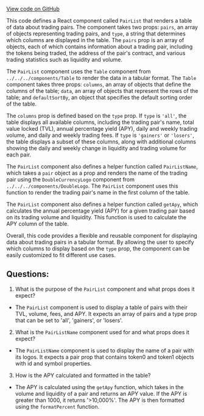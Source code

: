 [View code on GitHub](zoo-labs/zoo/blob/master/core/src/features/analytics/Pairs/PairList.tsx)

This code defines a React component called `PairList` that renders a table of data about trading pairs. The component takes two props: `pairs`, an array of objects representing trading pairs, and `type`, a string that determines which columns are displayed in the table. The `pairs` prop is an array of objects, each of which contains information about a trading pair, including the tokens being traded, the address of the pair's contract, and various trading statistics such as liquidity and volume. 

The `PairList` component uses the `Table` component from `../../../components/Table` to render the data in a tabular format. The `Table` component takes three props: `columns`, an array of objects that define the columns of the table; `data`, an array of objects that represent the rows of the table; and `defaultSortBy`, an object that specifies the default sorting order of the table. 

The `columns` prop is defined based on the `type` prop. If `type` is `'all'`, the table displays all available columns, including the trading pair's name, total value locked (TVL), annual percentage yield (APY), daily and weekly trading volume, and daily and weekly trading fees. If `type` is `'gainers'` or `'losers'`, the table displays a subset of these columns, along with additional columns showing the daily and weekly change in liquidity and trading volume for each pair. 

The `PairList` component also defines a helper function called `PairListName`, which takes a `pair` object as a prop and renders the name of the trading pair using the `DoubleCurrencyLogo` component from `../../../components/DoubleLogo`. The `PairList` component uses this function to render the trading pair's name in the first column of the table. 

The `PairList` component also defines a helper function called `getApy`, which calculates the annual percentage yield (APY) for a given trading pair based on its trading volume and liquidity. This function is used to calculate the APY column of the table. 

Overall, this code provides a flexible and reusable component for displaying data about trading pairs in a tabular format. By allowing the user to specify which columns to display based on the `type` prop, the component can be easily customized to fit different use cases.
## Questions: 
 1. What is the purpose of the `PairList` component and what props does it expect?
- The `PairList` component is used to display a table of pairs with their TVL, volume, fees, and APY. It expects an array of pairs and a type prop that can be set to 'all', 'gainers', or 'losers'.
2. What is the `PairListName` component used for and what props does it expect?
- The `PairListName` component is used to display the name of a pair with its logos. It expects a pair prop that contains token0 and token1 objects with id and symbol properties.
3. How is the APY calculated and formatted in the table?
- The APY is calculated using the `getApy` function, which takes in the volume and liquidity of a pair and returns an APY value. If the APY is greater than 1000, it returns '>10,000%'. The APY is then formatted using the `formatPercent` function.